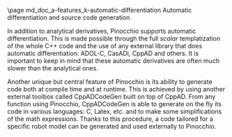 \page md_doc_a-features_k-automatic-differentiation Automatic differentiation and source code generation

In addition to analytical derivatives, Pinocchio supports automatic
differentiation. This is made possible through the full *scalar*
templatization of the whole C++ code and the use of any external library
that does automatic differentiation: ADOL-C, CasADi, CppAD and others. It is
important to keep in mind that these automatic derivatives are often
much slower than the analytical ones.

Another unique but central feature of Pinocchio is its ability to
generate code both at compile time and at runtime. This is achieved by
using another external toolbox called CppADCodeGen built on top of
CppAD. From any function using Pinocchio, CppADCodeGen is
able to generate on the fly its code in various languages: C, Latex,
etc. and to make some simplifications of the math expressions. Thanks to
this procedure, a code tailored for a specific robot model can be
generated and used externally to Pinocchio.
